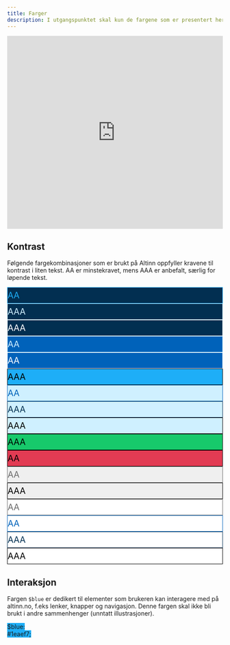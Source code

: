 ```yaml
---
title: Farger
description: I utgangspunktet skal kun de fargene som er presentert her brukes. Hvis nye farger blir implementert skal dette gås opp med ansvarlig designer.
---
```


<iframe style="border: none;" width="100%" height="450" src="https://www.figma.com/embed?embed_host=share&url=https%3A%2F%2Fwww.figma.com%2Ffile%2FTR6okuW7kBS36K5wJY0GupmB%2FFarger-Felles%3Fnode-id%3D0%253A2" allowfullscreen></iframe>

## Kontrast

Følgende fargekombinasjoner som er brukt på Altinn oppfyller kravene til kontrast i liten tekst. AA er minstekravet, mens AAA er anbefalt, særlig for løpende tekst.

<div>
<div class="ap-swatch" style="background: #022F51;">
<div class="ap-colorCircle" style="border: 1px solid #1EAEF7; color: #1EAEF7; font-size: 20px; line-height: 36px;">AA</div>
<div class="ap-colorCircle" style="border: 1px solid #CFF0FF; color: #CFF0FF; font-size: 20px; line-height: 36px;">AAA</div>
<div class="ap-colorCircle" style="border: 1px solid #fff; color: #fff; font-size: 20px; line-height: 36px;">AAA</div>
</div>
<div class="ap-swatch" style="background: #0062ba;">
<div class="ap-colorCircle" style="border: 1px solid #CFF0FF; color: #CFF0FF; font-size: 20px; line-height: 36px;">AA</div>
<div class="ap-colorCircle" style="border: 1px solid #fff; color: #fff; font-size: 20px; line-height: 36px;">AA</div>
</div>
<div class="ap-swatch" style="background: #1eaef7;">
<div class="ap-colorCircle" style="border: 1px solid #000; color: #000; font-size: 20px; line-height: 36px;">AAA</div>
</div>
<div class="ap-swatch" style="background: #cff0ff;">
<div class="ap-colorCircle" style="border: 1px solid #0062BA; color: #0062BA; font-size: 20px; line-height: 36px;">AA</div>
<div class="ap-colorCircle" style="border: 1px solid #022f51; color: #022f51; font-size: 20px; line-height: 36px;">AAA</div>
<div class="ap-colorCircle" style="border: 1px solid #000; color: #000; font-size: 20px; line-height: 36px;">AAA</div>
</div>
<div class="ap-swatch" style="background: #17c96b;">
<div class="ap-colorCircle" style="border: 1px solid #000; color: #000; font-size: 20px; line-height: 36px;">AAA</div>
</div>
<div class="ap-swatch" style="background: #e23b53;">
<div class="ap-colorCircle" style="border: 1px solid #000; color: #000; font-size: 20px; line-height: 36px;">AA</div>
</div>
<div class="ap-swatch" style="background: #efefef;">
<div class="ap-colorCircle" style="border: 1px solid #6a6a6a; color: #6a6a6a; font-size: 20px; line-height: 36px;">AA</div>
<div class="ap-colorCircle" style="border: 1px solid #000; color: #000; font-size: 20px; line-height: 36px;">AAA</div>
</div>
<div class="ap-swatch" style="background: #ffffff;">
<div class="ap-colorCircle" style="border: 1px solid #6a6a6a; color: #6a6a6a; font-size: 20px; line-height: 36px;">AA</div>
<div class="ap-colorCircle" style="border: 1px solid #0062BA; color: #0062BA; font-size: 20px; line-height: 36px;">AA</div>
<div class="ap-colorCircle" style="border: 1px solid #022f51; color: #022f51; font-size: 20px; line-height: 36px;">AAA</div>
<div class="ap-colorCircle" style="border: 1px solid #000; color: #000; font-size: 20px; line-height: 36px;">AAA</div>
</div></div>



## Interaksjon

Fargen <code>$blue</code> er dedikert til elementer som brukeren kan interagere med på altinn.no, f.eks lenker, knapper og navigasjon. Denne fargen skal ikke bli brukt i andre sammenhenger (unntatt illustrasjoner).

<span class="ap-swatch" style="background: #1eaef7;"><span class="ap-colorLabel">$blue: <br>#1eaef7;</span></span>

